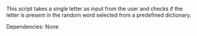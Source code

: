 This script takes a single letter as input from the user
and checks if the letter is present in the random word selected
from a predefined dictionary.

Dependencies: None